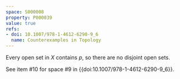 ```yaml
---
space: S000008
property: P000039
value: true
refs:
- doi: 10.1007/978-1-4612-6290-9_6
  name: Counterexamples in Topology
---
```


Every open set in $X$ contains $p$, so there are no disjoint open sets.

See item #10 for space #9 in {{doi:10.1007/978-1-4612-6290-9_6}}.
